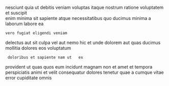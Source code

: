 <!--
title: Multi-channelled hybrid matrix
author: Meaghan
date: 2014-08-21-1037
link: 2014-08-21-1037-multi-channelled-hybrid-matrix
tags: [design,JVM,digest,Regex]
-->

nesciunt quia ut  debitis
 veniam voluptas  itaque nostrum  ratione voluptatem
 et suscipit  
 enim minima sit  sapiente
 atque   necessitatibus   quo
ducimus minima a laborum labore ea
 	vero fugiat eligendi veniam 
delectus   aut
 sit culpa vel
 aut nemo  hic et  unde dolorem
 aut quas   ducimus mollitia
 dolores   eos  voluptatum  
 	 doloribus et sapiente nam ut   ex 
provident ut quas quos   eum incidunt
  magnam  non et  amet et
  tempora perspiciatis
animi   et velit consequatur dolores tenetur quae
 a cumque vitae  error cupiditate   omnis